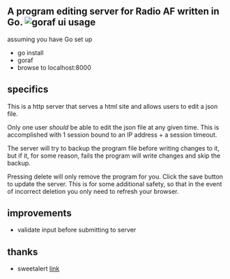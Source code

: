 A program editing server for Radio AF written in Go.
![goraf ui](https://cloud.githubusercontent.com/assets/6011225/8581854/939912aa-25c3-11e5-991d-dbb0e087b13f.png)
usage
-----
assuming you have Go set up

 - go install
 - goraf
 - browse to localhost:8000

specifics
---------
This is a http server that serves a html site and allows users to edit a json file.

Only one user *should* be able to edit the json file at any given time. This is
accomplished with 1 session bound to an IP address + a session timeout.

The server will try to backup the program file before writing changes to it, but
if it, for some reason, fails the program will write changes and skip the backup.

Pressing delete will only remove the program for you. Click the save button to
update the server. This is for some additional safety, so that in the event of
incorrect deletion you only need to refresh your browser.

improvements
------------

 - validate input before submitting to server

thanks
------

 - sweetalert [link](https://github.com/t4t5/sweetalert)
